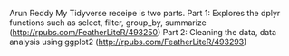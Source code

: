 Arun Reddy
My Tidyverse receipe is two parts.
Part 1: Explores the dplyr functions such as select, filter, group_by, summarize (http://rpubs.com/FeatherLiteR/493250)
Part 2: Cleaning the data, data analysis using ggplot2 (http://rpubs.com/FeatherLiteR/493293)
